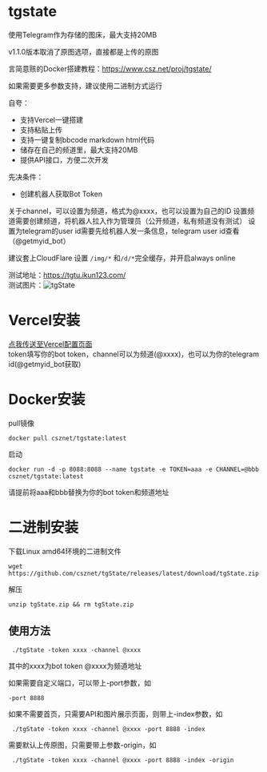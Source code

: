 # tgstate

使用Telegram作为存储的图床，最大支持20MB

v1.1.0版本取消了原图选项，直接都是上传的原图  

言简意赅的Docker搭建教程：https://www.csz.net/proj/tgstate/

如果需要更多参数支持，建议使用二进制方式运行

自夸：
 - 支持Vercel一键搭建
 - 支持粘贴上传
 - 支持一键复制bbcode markdown html代码
 - 储存在自己的频道里，最大支持20MB
 - 提供API接口，方便二次开发

先决条件：
 - 创建机器人获取Bot Token

关于channel，可以设置为频道，格式为@xxxx，也可以设置为自己的ID
设置频道需要创建频道，将机器人拉入作为管理员（公开频道，私有频道没有测试）
设置为telegram的user id需要先给机器人发一条信息，telegram user id查看（@getmyid_bot）

建议套上CloudFlare 设置 ```/img/*``` 和```/d/*```完全缓存，并开启always online  

测试地址：https://tgtu.ikun123.com/  
测试图片：![tgState](https://tgtu.ikun123.com/img/364.jpg)


Vercel安装
====

[点我传送至Vercel配置页面](https://vercel.com/new/clone?repository-url=https%3A%2F%2Fgithub.com%2Fcsznet%2FtgState&env=token&env=channel&project-name=tgState&repository-name=tgState)  
token填写你的bot token，channel可以为频道(@xxxx)，也可以为你的telegram id(@getmyid_bot获取)


Docker安装
====

pull镜像
```
docker pull csznet/tgstate:latest
```

启动
```
docker run -d -p 8088:8088 --name tgstate -e TOKEN=aaa -e CHANNEL=@bbb csznet/tgstate:latest
```

请提前将aaa和bbb替换为你的bot token和频道地址


 二进制安装
====
 下载Linux amd64环境的二进制文件
 ```
 wget https://github.com/csznet/tgState/releases/latest/download/tgState.zip
 ```
 解压
 ```
 unzip tgState.zip && rm tgState.zip
 ```
 使用方法
----

```
 ./tgState -token xxxx -channel @xxxx
```

其中的xxxx为bot token @xxxx为频道地址

如果需要自定义端口，可以带上-port参数，如
```
-port 8888
```
如果不需要首页，只需要API和图片展示页面，则带上-index参数，如
```
 ./tgState -token xxxx -channel @xxxx -port 8888 -index
 ```  
需要默认上传原图，只需要带上参数-origin，如  
```
 ./tgState -token xxxx -channel @xxxx -port 8888 -index -origin
 ```